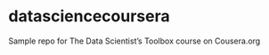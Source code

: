 datasciencecoursera
===================

Sample repo for The Data Scientist’s Toolbox course on Cousera.org
